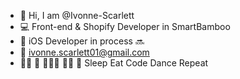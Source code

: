 
- 👋 Hi, I am @Ivonne-Scarlett
- 💻 Front-end & Shopify Developer in SmartBamboo
- 📱 iOS Developer in process 🔜
- 📧 ivonne.scarlett01@gmail.com
- 🛌🏻 🍜 👩🏻‍💻 💃🏻 👠 Sleep Eat Code Dance Repeat
